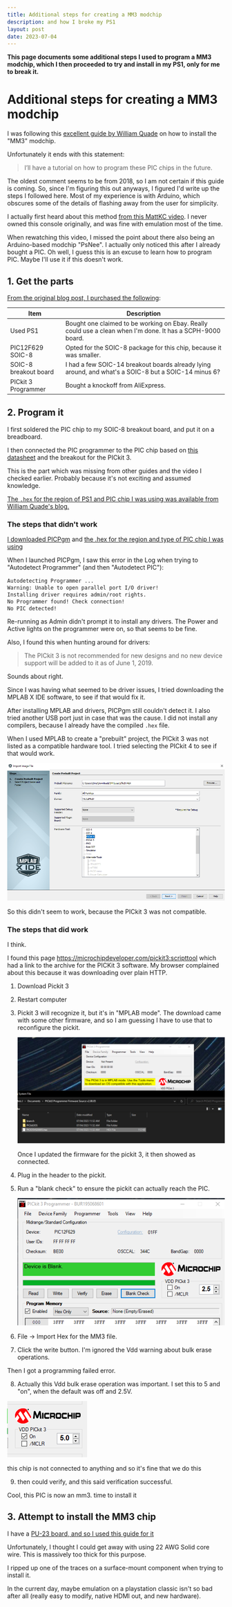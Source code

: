 ```yaml
---
title: Additional steps for creating a MM3 modchip
description: and how I broke my PS1
layout: post
date: 2023-07-04
---
```


**This page documents some additional steps I used to program a MM3 modchip, which I then proceeded to try and install in my PS1, only for me to break it.**

# Additional steps for creating a MM3 modchip

I was following this [excellent guide by William Quade](https://quade.co/ps1-modchip-guide/mm3/) on how to
install the "MM3" modchip.

Unfortunately it ends with this statement:

> I’ll have a tutorial on how to program these PIC chips in the future.

The oldest comment seems to be from 2018, so I am not certain if this guide is coming.
So, since I'm figuring this out anyways, I figured I'd write up the steps I followed here.
Most of my experience is with Arduino, which obscures some of the details of flashing
away from the user for simplicity.

I actually first heard about this method [from this MattKC video](https://www.youtube.com/watch?v=INxyKrcYNoE). I never owned this
console originally, and was fine with emulation most of the time.

When rewatching this video, I missed the point about there also being an Arduino-based modchip "PsNee". I actually only noticed this after I already bought a PIC. Oh well, I guess this is an excuse to learn how to program PIC. Maybe I'll use it if this doesn't work.

## 1. Get the parts

[From the original blog post, I purchased the following](https://www.youtube.com/watch?v=INxyKrcYNoE):

| Item | Description |
| ---- | ---- |
| Used PS1 | Bought one claimed to be working on Ebay. Really could use a clean when I'm done. It has a SCPH-9000 board. | 
| PIC12F629 SOIC-8 | Opted for the SOIC-8 package for this chip, because it was smaller. |
| SOIC-8 breakout board | I had a few SOIC-14 breakout boards already lying around, and what's a SOIC-8 but a SOIC-14 minus 6? |
| PICkit 3 Programmer | Bought a knockoff from AliExpress. |

## 2. Program it

I first soldered the PIC chip to my SOIC-8 breakout board, and put it on a breadboard.

I then connected the PIC programmer to the PIC chip based on [this datasheet](https://ww1.microchip.com/downloads/en/DeviceDoc/41173c.pdf) and the breakout for the PICkit 3.

This is the part which was missing from other guides and the video I checked earlier. Probably because it's not exciting and assumed knowledge.

[The `.hex` for the region of PS1 and PIC chip I was using was available from William Quade's blog.](https://quade.co/files/ps1/mm3/pic12f629/MM3usa12f629.HEX)

### The steps that didn't work

[I downloaded PICPgm](http://picpgm.picprojects.net/download.html) and [the .hex for the region and type of PIC chip I was using](https://quade.co/files/ps1/mm3/pic12f629/MM3usa12f629.HEX)

When I launched PICPgm, I saw this error in the Log when trying to "Autodetect Programmer" (and then "Autodetect PIC"):

```
Autodetecting Programmer ...
Warning: Unable to open parallel port I/O driver!
Installing driver requires admin/root rights.
No Programmer found! Check connection!
No PIC detected!
```

Re-running as Admin didn't prompt it to install any drivers. The Power and Active lights on the programmer were on, so that seems to be fine.

Also, I found this when hunting around for drivers:

> The PICkit 3 is not recommended for new designs and no new device support will be added to it as of June 1, 2019.

Sounds about right.

Since I was having what seemed to be driver issues, I tried downloading the MPLAB X IDE software, to see if that would fix it.

After installing MPLAB and drivers, PICPgm still couldn't detect it. I also tried another USB port just in case that was the cause. I did not install any compilers, because I already have the compiled `.hex` file.

When I used MPLAB to create a "prebuilt" project, the PICkit 3 was not listed as a compatible hardware tool. I tried selecting the PICkit 4 to see if that would work.

![Screenshot of Creating prebuilt project](../images/etc/pickit3_programming.png)

So this didn't seem to work, because the PICkit 3 was not compatible.

### The steps that did work

I think.

I found this page https://microchipdeveloper.com/pickit3:scripttool which had a link to the archive for the PICKit 3 software. My browser complained about this because it was downloading over plain HTTP.

1. Download Pickit 3
2. Restart computer
3. Pickit 3 will recognize it, but it's in "MPLAB mode". The download came with some other firmware, and so I am guessing I have to use that to reconfigure the pickit.

    ![screenshot of updating pickit 3](../images/etc/pickit_mplab.png)

    Once I updated the firmware for the pickit 3, it then showed as connected.

4. Plug in the header to the pickit.
5. Run a "blank check" to ensure the pickit can actually reach the PIC.

    ![it works](../images/etc/pickit_blank_check.png)

6. File -> Import Hex for the MM3 file.
7. Click the write button. I'm ignored the Vdd warning about bulk erase operations.

Then I got a programming failed error.

8. Actually this Vdd bulk erase operation was important. I set this to 5 and "on", when the default was off and 2.5V.

![had to set the vdd to 5v](../images/etc/pickit_vdd.png)

this chip is not connected to anything and so it's fine that we do this

9. then could verify, and this said verification successful.

Cool, this PIC is now an mm3. time to install it

## 3. Attempt to install the MM3 chip

I have a [PU-23 board, and so I used this guide for it](https://quade.co/ps1-modchip-guide/mm3/pu-23/)

Unfortunately, I thought I could get away with using 22 AWG Solid core wire. This is massively too thick for this purpose.

I ripped up one of the traces on a surface-mount component when trying to install it.

In the current day, maybe emulation on a playstation classic isn't so bad after all (really easy to modify, native HDMI out, and new hardware).